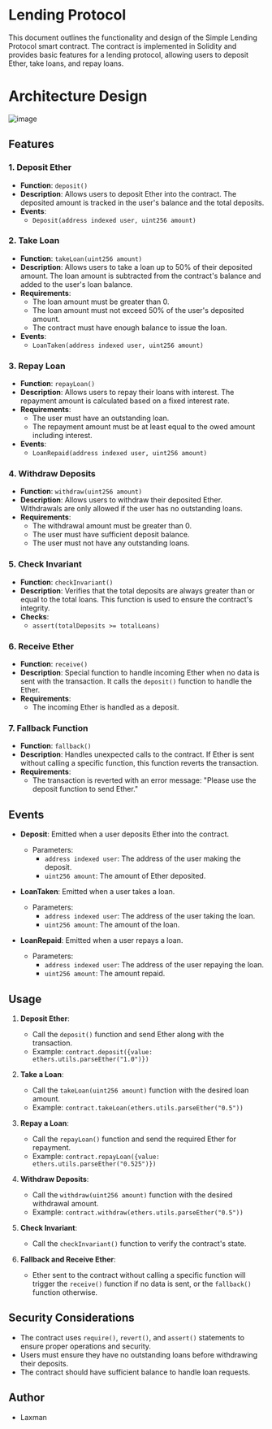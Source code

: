 #  Lending Protocol

This document outlines the functionality and design of the Simple Lending Protocol smart contract. The contract is implemented in Solidity and provides basic features for a lending protocol, allowing users to deposit Ether, take loans, and repay loans.

# Architecture Design 
![image](https://github.com/user-attachments/assets/b830ddfc-eb60-4cba-829c-af8b62c61a4b)


## Features

### 1. Deposit Ether

- **Function**: `deposit()`
- **Description**: Allows users to deposit Ether into the contract. The deposited amount is tracked in the user's balance and the total deposits.
- **Events**: 
  - `Deposit(address indexed user, uint256 amount)`

### 2. Take Loan

- **Function**: `takeLoan(uint256 amount)`
- **Description**: Allows users to take a loan up to 50% of their deposited amount. The loan amount is subtracted from the contract's balance and added to the user's loan balance.
- **Requirements**:
  - The loan amount must be greater than 0.
  - The loan amount must not exceed 50% of the user's deposited amount.
  - The contract must have enough balance to issue the loan.
- **Events**:
  - `LoanTaken(address indexed user, uint256 amount)`

### 3. Repay Loan

- **Function**: `repayLoan()`
- **Description**: Allows users to repay their loans with interest. The repayment amount is calculated based on a fixed interest rate.
- **Requirements**:
  - The user must have an outstanding loan.
  - The repayment amount must be at least equal to the owed amount including interest.
- **Events**:
  - `LoanRepaid(address indexed user, uint256 amount)`

### 4. Withdraw Deposits

- **Function**: `withdraw(uint256 amount)`
- **Description**: Allows users to withdraw their deposited Ether. Withdrawals are only allowed if the user has no outstanding loans.
- **Requirements**:
  - The withdrawal amount must be greater than 0.
  - The user must have sufficient deposit balance.
  - The user must not have any outstanding loans.

### 5. Check Invariant

- **Function**: `checkInvariant()`
- **Description**: Verifies that the total deposits are always greater than or equal to the total loans. This function is used to ensure the contract's integrity.
- **Checks**:
  - `assert(totalDeposits >= totalLoans)`

### 6. Receive Ether

- **Function**: `receive()`
- **Description**: Special function to handle incoming Ether when no data is sent with the transaction. It calls the `deposit()` function to handle the Ether.
- **Requirements**:
  - The incoming Ether is handled as a deposit.

### 7. Fallback Function

- **Function**: `fallback()`
- **Description**: Handles unexpected calls to the contract. If Ether is sent without calling a specific function, this function reverts the transaction.
- **Requirements**:
  - The transaction is reverted with an error message: "Please use the deposit function to send Ether."

## Events

- **Deposit**: Emitted when a user deposits Ether into the contract.
  - Parameters:
    - `address indexed user`: The address of the user making the deposit.
    - `uint256 amount`: The amount of Ether deposited.

- **LoanTaken**: Emitted when a user takes a loan.
  - Parameters:
    - `address indexed user`: The address of the user taking the loan.
    - `uint256 amount`: The amount of the loan.

- **LoanRepaid**: Emitted when a user repays a loan.
  - Parameters:
    - `address indexed user`: The address of the user repaying the loan.
    - `uint256 amount`: The amount repaid.

## Usage

1. **Deposit Ether**:
   - Call the `deposit()` function and send Ether along with the transaction.
   - Example: `contract.deposit({value: ethers.utils.parseEther("1.0")})`

2. **Take a Loan**:
   - Call the `takeLoan(uint256 amount)` function with the desired loan amount.
   - Example: `contract.takeLoan(ethers.utils.parseEther("0.5"))`

3. **Repay a Loan**:
   - Call the `repayLoan()` function and send the required Ether for repayment.
   - Example: `contract.repayLoan({value: ethers.utils.parseEther("0.525")})`

4. **Withdraw Deposits**:
   - Call the `withdraw(uint256 amount)` function with the desired withdrawal amount.
   - Example: `contract.withdraw(ethers.utils.parseEther("0.5"))`

5. **Check Invariant**:
   - Call the `checkInvariant()` function to verify the contract's state.

6. **Fallback and Receive Ether**:
   - Ether sent to the contract without calling a specific function will trigger the `receive()` function if no data is sent, or the `fallback()` function otherwise.

## Security Considerations

- The contract uses `require()`, `revert()`, and `assert()` statements to ensure proper operations and security.
- Users must ensure they have no outstanding loans before withdrawing their deposits.
- The contract should have sufficient balance to handle loan requests.

## Author 
- Laxman
  

